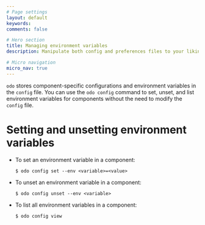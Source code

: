 ```yaml
---
# Page settings
layout: default
keywords:
comments: false

# Hero section
title: Managing environment variables
description: Manipulate both config and preferences files to your liking

# Micro navigation
micro_nav: true
---
```

`odo` stores component-specific configurations and environment variables in the `config` file. You can use the `odo config` command to set, unset, and list environment variables for components without the need to modify the `config` file.

# Setting and unsetting environment variables

  - To set an environment variable in a component:
    
    ``` terminal
    $ odo config set --env <variable>=<value>
    ```

  - To unset an environment variable in a component:
    
    ``` terminal
    $ odo config unset --env <variable>
    ```

  - To list all environment variables in a component:
    
    ``` terminal
    $ odo config view
    ```
